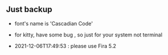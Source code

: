 ## Just backup

- font's name is 'Cascadian Code'

- for kitty, have some bug , so just for your system not terminal

- 2021-12-06T17:49:53 : please use Fira 5.2


